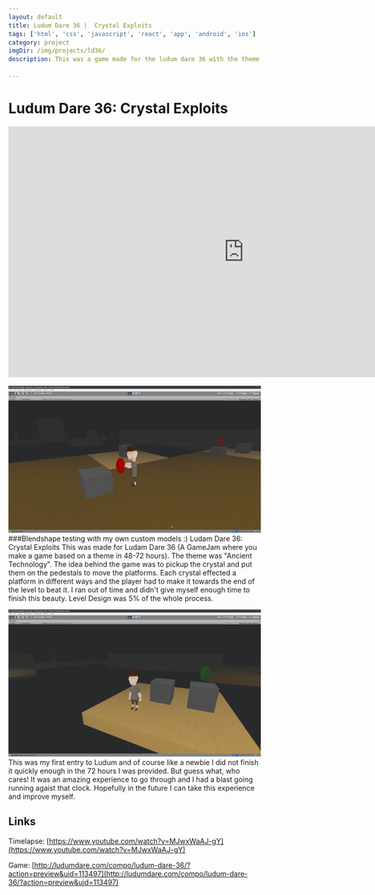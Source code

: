 ```yaml
---
layout: default
title: Ludum Dare 36 |  Crystal Exploits
tags: ['html', 'css', 'javascript', 'react', 'app', 'android', 'ios']
category: project
imgDir: /img/projects/ld36/
description: This was a game made for the ludum dare 36 with the theme "Ancient Technology"

---
```



Ludum Dare 36:  Crystal Exploits
================

<iframe width="940" height="500" src="https://www.youtube-nocookie.com/embed/MJwxWaAJ?rel=0&amp;showinfo=0" frameborder="0" allowfullscreen></iframe>

<div class="content-spacing"></div>
<div class="content-spacing"></div>

![Picture](/img/projects/ld36/1.png)
###Blendshape testing with my own custom models :)
Ludam Dare 36: Crystal Exploits
This was made for Ludam Dare 36 (A GameJam where you make a game based on a theme in 48-72 hours). The theme was "Ancient Technology".  The idea behind the game was to pickup the crystal and put them on the pedestals to move the platforms. Each crystal effected a platform in different ways and the player had to make it towards the end of the level to beat it. I ran out of time and didn't give myself enough time to finish this beauty. Level Design was 5% of the whole process.

![Picture](/img/projects/ld36/2.png)
This was my first entry to Ludum and of course like a newbie I did not finish it quickly enough in the 72 hours I was provided. But guess what, who cares! It was an amazing experience to go through and I had a blast going running agaist that clock. Hopefully in the future I can take this experience and improve myself.



Links
-----

Timelapse: [https://www.youtube.com/watch?v=MJwxWaAJ-gY](https://www.youtube.com/watch?v=MJwxWaAJ-gY)

Game: [http://ludumdare.com/compo/ludum-dare-36/?action=preview&uid=113497](http://ludumdare.com/compo/ludum-dare-36/?action=preview&uid=113497)
